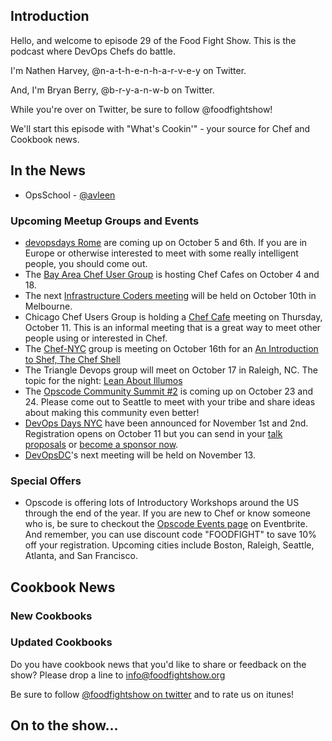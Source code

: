 Introduction
------------

Hello, and welcome to episode 29 of the Food Fight Show.  This is the podcast where DevOps Chefs do battle.

I'm Nathen Harvey, @n-a-t-h-e-n-h-a-r-v-e-y on Twitter.

And, I'm Bryan Berry, @b-r-y-a-n-w-b on Twitter.

While you're over on Twitter, be sure to follow @foodfightshow!

We'll start this episode with "What's Cookin'" - your source for Chef and Cookbook news.

In the News<a name="news"></a>
-----------
* OpsSchool - [@avleen](http://twitter.com/avleen) 


### Upcoming Meetup Groups and Events

* [devopsdays Rome](http://devopsdays.org/events/2012-italy/) are coming up on October 5 and 6th. If you are in Europe or otherwise interested to meet with some really intelligent people, you should come out.
* The [Bay Area Chef User Group](http://www.meetup.com/The-Bay-Area-Chef-User-Group/) is hosting Chef Cafes on October 4 and 18.
* The next [Infrastructure Coders meeting](http://www.meetup.com/Infrastructure-Coders/events/75626072/) will be held on October 10th in Melbourne.
* Chicago Chef Users Group is holding a [Chef Cafe](http://www.meetup.com/Chicago-Chef-User-Group/events/84546562) meeting on Thursday, October 11.  This is an informal meeting that is a great way to meet other people using or interested in Chef.
* The [Chef-NYC](http://www.meetup.com/Chef-NYC/) group is meeting on October 16th for an [An Introduction to Shef, The Chef Shell](http://www.meetup.com/Chef-NYC/events/82345952/)
* The Triangle Devops group will meet on October 17 in Raleigh, NC.  The topic for the night:  [Lean About Illumos](http://www.meetup.com/Triangle-DevOps/events/82806542/)
* The [Opscode Community Summit #2](http://opscode-summit-2012.eventbrite.com/) is coming up on October 23 and 24.  Please come out to Seattle to meet with your tribe and share ideas about making this community even better!
* [DevOps Days NYC](http://devopsdays.org/events/2012-newyork/) have been announced for November 1st and 2nd.  Registration opens on October 11 but you can send in your [talk proposals](http://devopsdays.org/events/2012-newyork/propose) or [become a sponsor now](http://devopsdays.org/events/2012-newyork/sponsor).
* [DevOpsDC](http://www.meetup.com/DevOpsDC/)'s next meeting will be held on November 13.

###  Special Offers

* Opscode is offering lots of Introductory Workshops around the US through the end of the year.  If you are new to Chef or know someone who is, be sure to checkout the [Opscode Events page](http://www.eventbrite.com/org/429733222) on Eventbrite.  And remember, you can use discount code "FOODFIGHT" to save 10% off your registration.  Upcoming cities include Boston, Raleigh, Seattle, Atlanta, and San Francisco.


Cookbook News<a name="cookbooks"></a>
-------------
### New Cookbooks

### Updated Cookbooks

Do you have cookbook news that you'd like to share or feedback on the show?  Please drop a line to info@foodfightshow.org

Be sure to follow [@foodfightshow on twitter](http://twitter.com/foodfightshow) and to rate us on itunes!

On to the show...
----------------
